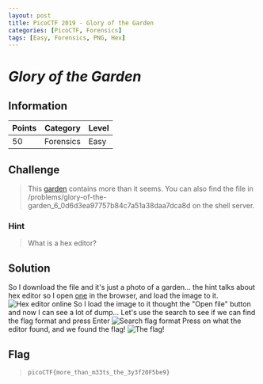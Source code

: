 ```yaml
---
layout: post
title: PicoCTF 2019 - Glory of the Garden
categories: [PicoCTF, Forensics]
tags: [Easy, Forensics, PNG, Hex]
---
```


# *Glory of the Garden*

## Information

| Points |Category  | Level|
|--|--|--|
| 50 | Forensics  |Easy |

## Challenge

> This [garden](https://2019shell1.picoctf.com/static/064eaf1591900ad250736459aa2448a0/garden.jpg) contains more than it seems. You can also find the file in /problems/glory-of-the-garden_6_0d6d3ea97757b84c7a51a38daa7dca8d on the shell server.

### Hint

> What is a hex editor?

## Solution
So I download the file and it's just a photo of a garden...
the hint talks about hex editor so I open [one](https://hexed.it/) in the browser, and load the image to it.
![Hex editor online](https://i.imgur.com/TQ7fpN9.png)
So I load the image to it thought the "Open file" button and now I can see a lot of dump...
Let's use the search to see if we can find the flag format and press Enter
![Search flag format](https://i.imgur.com/J9Unp08.png)
Press on what the editor found, and we found the flag!
![The flag!](https://i.imgur.com/MM2Ag01.png)
## Flag
> `picoCTF{more_than_m33ts_the_3y3f20F5be9}`

